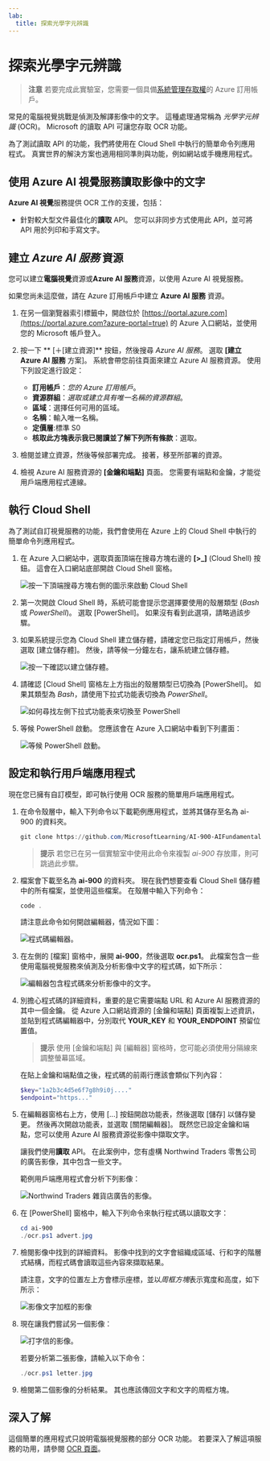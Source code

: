 ```yaml
---
lab:
  title: 探索光學字元辨識
---
```


# 探索光學字元辨識

> **注意** 若要完成此實驗室，您需要一個具備[系統管理存取權](https://azure.microsoft.com/free?azure-portal=true)的 Azure 訂用帳戶。

常見的電腦視覺挑戰是偵測及解譯影像中的文字。 這種處理通常稱為 *光學字元辨識* (OCR)。 Microsoft 的讀取 API 可讓您存取 OCR 功能。 

為了測試讀取 API 的功能，我們將使用在 Cloud Shell 中執行的簡單命令列應用程式。 真實世界的解決方案也適用相同準則與功能，例如網站或手機應用程式。

## 使用 Azure AI 視覺服務讀取影像中的文字

**Azure AI 視覺**服務提供 OCR 工作的支援，包括：

- 針對較大型文件最佳化的**讀取** API。 您可以非同步方式使用此 API，並可將 API 用於列印和手寫文字。

## 建立 *Azure AI 服務* 資源

您可以建立**電腦視覺**資源或**Azure AI 服務**資源，以使用 Azure AI 視覺服務。

如果您尚未這麼做，請在 Azure 訂用帳戶中建立 **Azure AI 服務** 資源。

1. 在另一個瀏覽器索引標籤中，開啟位於 [https://portal.azure.com](https://portal.azure.com?azure-portal=true) 的 Azure 入口網站，並使用您的 Microsoft 帳戶登入。

1. 按一下 ** [&#65291;[建立資源]** 按鈕，然後搜尋 *Azure AI 服務*。 選取 **[建立** **Azure AI 服務** 方案]。 系統會帶您前往頁面來建立 Azure AI 服務資源。 使用下列設定進行設定：
    - **訂用帳戶**：*您的 Azure 訂用帳戶*。
    - **資源群組**：*選取或建立具有唯一名稱的資源群組*。
    - **區域**：選擇任何可用的區域。
    - **名稱**：輸入唯一名稱。
    - **定價層**:標準 S0
    - **核取此方塊表示我已閱讀並了解下列所有條款**：選取。

1. 檢閱並建立資源，然後等候部署完成。 接著，移至所部署的資源。

1. 檢視 Azure AI 服務資源的 **[金鑰和端點]** 頁面。 您需要有端點和金鑰，才能從用戶端應用程式連線。

## 執行 Cloud Shell

為了測試自訂視覺服務的功能，我們會使用在 Azure 上的 Cloud Shell 中執行的簡單命令列應用程式。

1. 在 Azure 入口網站中，選取頁面頂端在搜尋方塊右邊的 **[>_]** (Cloud Shell) 按鈕。 這會在入口網站底部開啟 Cloud Shell 窗格。 

    ![按一下頂端搜尋方塊右側的圖示來啟動 Cloud Shell](media/read-text-computer-vision/powershell-portal-guide-1.png)

1. 第一次開啟 Cloud Shell 時，系統可能會提示您選擇要使用的殼層類型 (*Bash* 或 *PowerShell*)。 選取 [PowerShell]。 如果沒有看到此選項，請略過該步驟。  

1. 如果系統提示您為 Cloud Shell 建立儲存體，請確定您已指定訂用帳戶，然後選取 [建立儲存體]。 然後，請等候一分鐘左右，讓系統建立儲存體。

    ![按一下確認以建立儲存體。](media/read-text-computer-vision/powershell-portal-guide-2.png)

1. 請確認 [Cloud Shell] 窗格左上方指出的殼層類型已切換為 [PowerShell]。 如果其類型為 *Bash*，請使用下拉式功能表切換為 *PowerShell*。

    ![如何尋找左側下拉式功能表來切換至 PowerShell](media/read-text-computer-vision/powershell-portal-guide-3.png) 

1. 等候 PowerShell 啟動。 您應該會在 Azure 入口網站中看到下列畫面：  

    ![等候 PowerShell 啟動。](media/read-text-computer-vision/powershell-prompt.png) 

## 設定和執行用戶端應用程式

現在您已擁有自訂模型，即可執行使用 OCR 服務的簡單用戶端應用程式。

1. 在命令殼層中，輸入下列命令以下載範例應用程式，並將其儲存至名為 ai-900 的資料夾。

    ```PowerShell
    git clone https://github.com/MicrosoftLearning/AI-900-AIFundamentals ai-900
    ```

    >**提示** 若您已在另一個實驗室中使用此命令來複製 *ai-900* 存放庫，則可跳過此步驟。

1. 檔案會下載至名為 **ai-900** 的資料夾。 現在我們想要查看 Cloud Shell 儲存體中的所有檔案，並使用這些檔案。 在殼層中輸入下列命令：

    ```PowerShell
    code .
    ```

    請注意此命令如何開啟編輯器，情況如下圖： 

    ![程式碼編輯器。](media/read-text-computer-vision/powershell-portal-guide-4.png)

1. 在左側的 [檔案] 窗格中，展開 **ai-900**，然後選取 **ocr.ps1**。 此檔案包含一些使用電腦視覺服務來偵測及分析影像中文字的程式碼，如下所示：

    ![編輯器包含程式碼來分析影像中的文字。](media/read-text-computer-vision/ocr-code.png)

1. 別擔心程式碼的詳細資料，重要的是它需要端點 URL 和 Azure AI 服務資源的其中一個金鑰。 從 Azure 入口網站資源的 [金鑰和端點] 頁面複製上述資訊，並貼到程式碼編輯器中，分別取代 **YOUR_KEY** 和 **YOUR_ENDPOINT** 預留位置值。

    > **提示** 使用 [金鑰和端點] 與 [編輯器] 窗格時，您可能必須使用分隔線來調整螢幕區域。

    在貼上金鑰和端點值之後，程式碼的前兩行應該會類似下列內容：

    ```PowerShell
    $key="1a2b3c4d5e6f7g8h9i0j...."    
    $endpoint="https..."
    ```

1. 在編輯器窗格右上方，使用 [...] 按鈕開啟功能表，然後選取 [儲存] 以儲存變更。 然後再次開啟功能表，並選取 [關閉編輯器]。 既然您已設定金鑰和端點，您可以使用 Azure AI 服務資源從影像中擷取文字。

    讓我們使用**讀取** API。 在此案例中，您有虛構 Northwind Traders 零售公司的廣告影像，其中包含一些文字。

    範例用戶端應用程式會分析下列影像：

    ![Northwind Traders 雜貨店廣告的影像。](media/read-text-computer-vision/advert.jpg)

1. 在 [PowerShell] 窗格中，輸入下列命令來執行程式碼以讀取文字：

    ```PowerShell
    cd ai-900
    ./ocr.ps1 advert.jpg
    ```

1. 檢閱影像中找到的詳細資料。 影像中找到的文字會組織成區域、行和字的階層式結構，而程式碼會讀取這些內容來擷取結果。

    請注意，文字的位置左上方會標示座標，並以*周框方塊*表示寬度和高度，如下所示：

    ![影像文字加框的影像](media/read-text-computer-vision/lab-05-bounding-boxes.png)

1. 現在讓我們嘗試另一個影像：

    ![打字信的影像。](media/read-text-computer-vision/letter.jpg)

    若要分析第二張影像，請輸入以下命令：

    ```PowerShell
    ./ocr.ps1 letter.jpg
    ```

1. 檢閱第二個影像的分析結果。 其也應該傳回文字和文字的周框方塊。

## 深入了解

這個簡單的應用程式只說明電腦視覺服務的部分 OCR 功能。 若要深入了解這項服務的功用，請參閱 [OCR 頁面](https://docs.microsoft.com/azure/cognitive-services/computer-vision/overview-ocr)。
